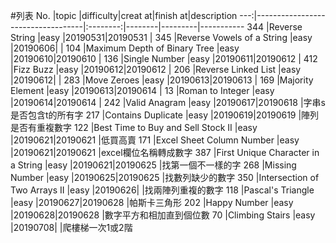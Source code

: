 #列表
No. |topic                              |difficulty|creat at|finish at|description
---:|-----------------------------------|:--------:|--------|---------|-----------
344 |Reverse String                     |easy      |20190531|20190531 |
345 |Reverse Vowels of a String         |easy      |20190606|         |
104 |Maximum Depth of Binary Tree       |easy      |20190610|20190610 |
136 |Single Number                      |easy      |20190611|20190612 |
412 |Fizz Buzz                          |easy      |20190612|20190612 |
206 |Reverse Linked List                |easy      |20190612|         |
283 |Move Zeroes                        |easy      |20190613|20190613 |
169 |Majority Element                   |easy      |20190613|20190614 |
13  |Roman to Integer                   |easy      |20190614|20190614 |
242 |Valid Anagram                      |easy      |20190617|20190618 |字串s是否包含t的所有字
217 |Contains Duplicate                 |easy      |20190619|20190619 |陣列是否有重複數字
122 |Best Time to Buy and Sell Stock II |easy      |20190621|20190621 |低買高賣
171 |Excel Sheet Column Number          |easy      |20190621|20190621 |excel欄位名稱轉成數字
387 |First Unique Character in a String |easy      |20190621|20190625 |找第一個不一樣的字
268 |Missing Number                     |easy      |20190625|20190625 |找數列缺少的數字
350 |Intersection of Two Arrays II      |easy      |20190626|         |找兩陣列重複的數字
118 |Pascal's Triangle                  |easy      |20190627|20190628 |帕斯卡三角形
202 |Happy Number                       |easy      |20190628|20190628 |數字平方和相加直到個位數
70  |Climbing Stairs                    |easy      |20190708|         |爬樓梯一次1或2階

